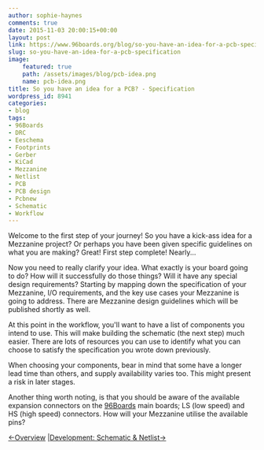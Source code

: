 ```yaml
---
author: sophie-haynes
comments: true
date: 2015-11-03 20:00:15+00:00
layout: post
link: https://www.96boards.org/blog/so-you-have-an-idea-for-a-pcb-specification/
slug: so-you-have-an-idea-for-a-pcb-specification
image:
    featured: true
    path: /assets/images/blog/pcb-idea.png
    name: pcb-idea.png
title: So you have an idea for a PCB? - Specification
wordpress_id: 8941
categories:
- blog
tags:
- 96Boards
- DRC
- Eeschema
- Footprints
- Gerber
- KiCad
- Mezzanine
- Netlist
- PCB
- PCB design
- Pcbnew
- Schematic
- Workflow
---
```


Welcome to the first step of your journey! So you have a kick-ass idea for a Mezzanine project? Or perhaps you have been given specific guidelines on what you are making? Great! First step complete! Nearly...

Now you need to really clarify your idea. What exactly is your board going to do? How will it successfully do those things? Will it have any special design requirements? Starting by mapping down the specification of your Mezzanine, I/O requirements, and the key use cases your Mezzanine is going to address. There are Mezzanine design guidelines which will be published shortly as well.

At this point in the workflow, you'll want to have a list of components you intend to use. This will make building the schematic (the next step) much easier. There are lots of resources you can use to identify what you can choose to satisfy the specification you wrote down previously.

When choosing your components, bear in mind that some have a longer lead time than others, and supply availability varies too. This might present a risk in later stages.

Another thing worth noting, is that you should be aware of the available expansion connectors on the [96Boards](/) main boards; LS (low speed) and HS (high speed) connectors. How will your Mezzanine utilise the available pins?


[←Overview]() &#124;[Development: Schematic & Netlist→](/blog/so-you-have-an-idea-for-a-pcb-development-schematic-netlist/)

